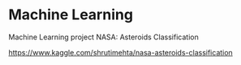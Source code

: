 # Machine Learning

Machine Learning project
NASA: Asteroids Classification

https://www.kaggle.com/shrutimehta/nasa-asteroids-classification
